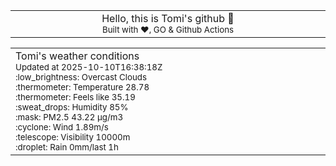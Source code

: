 
<div align="center">
<table>
<tbody>
<td align="center">
<img width="2000" height="0"><br>
Hello, this is Tomi's github 👋<br>
<sup>Built with ❤️, GO & Github Actions</sup><br>
<img width="2000" height="0">
</td>
</tbody>
</table>
</div>
<table>
<tbody>
<td align="left">
<img width="2000" height="0"><br>
Tomi's weather conditions<br>
<sup>Updated at 2025-10-10T16:38:18Z</sup><br>
<sup>:low_brightness: Overcast Clouds</sup><br>
<sup>:thermometer: Temperature 28.78 </sup><br>
<sup>:thermometer: Feels like 35.19</sup><br>
<sup>:sweat_drops: Humidity 85%</sup><br>
<sup>:mask: PM2.5 43.22 μg/m3</sup><br>
<sup>:cyclone: Wind 1.89m/s </sup><br>
<sup>:telescope: Visibility 10000m </sup><br>
<sup>:droplet: Rain 0mm/last 1h </sup><br>
<img width="2000" height="0">
</td>
<td align="left">
<img width="2000" height="0"><br>
<br>
<img width="2000" height="0">
</td>
</tbody>
</table>
</div>
    